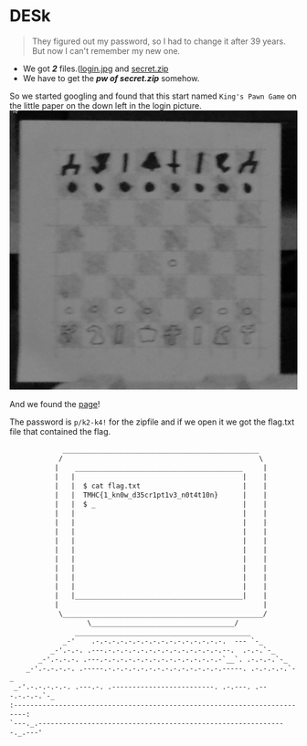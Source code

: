# DESk

> They figured out my password, so I had to change it after 39 years. But now I can't remember my new one.

- We got ***2*** files.([login.jpg](login.jpg) and [secret.zip](secret.zip)
- We have to get the ***pw of secret.zip*** somehow.

So we started googling and found that this start named `King's Pawn Game` on the little paper on the down left in the login picture.
![KingPawn's game](kingspawn.png)

And we found the [page](https://thehackernews.com/2019/10/unix-bsd-password-cracked.html)!

The password is `p/k2-k4!` for the zipfile and if we open it we got the flag.txt file that contained the flag.
```
             ________________________________________________
            /                                                \
           |    _________________________________________     |
           |   |                                         |    |
           |   |  $ cat flag.txt                         |    |
           |   |  TMHC{1_kn0w_d35cr1pt1v3_n0t4t10n}      |    |
           |   |  $ _                                    |    |
           |   |                                         |    |
           |   |                                         |    |
           |   |                                         |    |
           |   |                                         |    |
           |   |                                         |    |
           |   |                                         |    |
           |   |                                         |    |
           |   |                                         |    |
           |   |                                         |    |
           |   |_________________________________________|    |
           |                                                  |
            \_________________________________________________/
                   \___________________________________/
                ___________________________________________
             _-'    .-.-.-.-.-.-.-.-.-.-.-.-.-.-.-.-.  --- `-_
          _-'.-.-. .---.-.-.-.-.-.-.-.-.-.-.-.-.-.-.--.  .-.-.`-_
       _-'.-.-.-. .---.-.-.-.-.-.-.-.-.-.-.-.-.-.-.-`__`. .-.-.-.`-_
    _-'.-.-.-.-. .-----.-.-.-.-.-.-.-.-.-.-.-.-.-.-.-----. .-.-.-.-.`-_
 _-'.-.-.-.-.-. .---.-. .-------------------------. .-.---. .---.-.-.-.`-_
:-------------------------------------------------------------------------:
`---._.-------------------------------------------------------------._.---'
```
